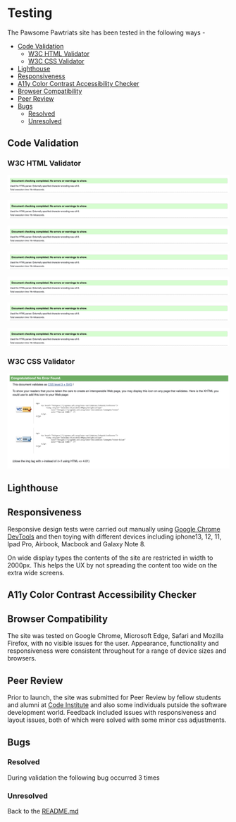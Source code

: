 # Testing 

The Pawsome Pawtriats site has been tested in the following ways -

- [Code Validation](#code-validation)
    - [W3C HTML Validator](#w3c-html-validator) 
    - [W3C CSS Validator](#w3c-css-validator)
- [Lighthouse](#lighthouse)
- [Responsiveness](#responsiveness)
- [A11y Color Contrast Accessibility Checker](#a11y-color-contrast-accessibility-checker)
- [Browser Compatibility](#browser-compatibility)
- [Peer Review](#peer-review)
- [Bugs](#bugs)
    - [Resolved](#resolved)
    - [Unresolved](#unresolved)


## Code Validation 

### W3C HTML Validator

![W3C Validator test result](assets/readme-images/W3C/WC3-no-errors.png)

![W3C Validator test result](assets/readme-images/W3C/WC3-no-errors.png)

![W3C Validator test result](assets/readme-images/W3C/WC3-no-errors.png)

![W3C Validator test result](assets/readme-images/W3C/WC3-no-errors.png)

![W3C Validator test result](assets/readme-images/W3C/WC3-no-errors.png)

![W3C Validator test result](assets/readme-images/W3C/WC3-no-errors.png)

![W3C Validator test result](assets/readme-images/W3C/WC3-no-errors.png)


### W3C CSS Validator 

![W3C CSS Validator test result](assets/readme-images/W3C-css/W3C-css-congrats.png)

## Lighthouse 

## Responsiveness 

Responsive design tests were carried out manually using [Google Chrome DevTools](https://developer.chrome.com/docs/devtools/) and then toying with different devices including iphone13, 12, 11, Ipad Pro, Airbook, Macbook and Galaxy Note 8.

On wide display types the contents of the site are restricted in width to 2000px. This helps the UX by not spreading the content too wide on the extra wide screens.

## A11y Color Contrast Accessibility Checker

## Browser Compatibility

The site was tested on Google Chrome, Microsoft Edge, Safari and Mozilla Firefox, with no visible issues for the user. Appearance, functionality and responsiveness were consistent throughout for a range of device sizes and browsers.

## Peer Review

Prior to launch, the site was submitted for Peer Review by fellow students and alumni at [Code Institute](https://codeinstitute.net/) and also some individuals putside the software development world. Feedback included issues with responsiveness and layout issues, both of which were solved with some minor css adjustments. 

## Bugs

### Resolved

During validation the following bug occurred 3 times 



### Unresolved


Back to the [README.md](./README.md#testing)